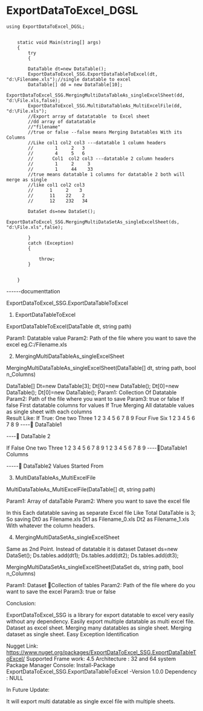 # ExportDataToExcel_DGSL


	using ExportDataToExcel_DGSL;
	
	
        static void Main(string[] args)
        {
            try
            {
            
            DataTable dt=new DataTable();          
            ExportDataToExcel_SSG.ExportDataTableToExcel(dt, "d:\Filename.xls");//single datatable to excel
            DataTable[] dd = new DataTable[10];
            ExportDataToExcel_SSG.MergingMultiDataTableAs_singleExcelSheet(dd, "d:\File.xls,false);
            ExportDataToExcel_SSG.MultiDataTableAs_MultiExcelFile(dd, "d:\File.xls");
            //Export array of datatatable  to Excel sheet
            //dd array of datatatable
            //"filename"
            //true or false --false means Merging Datatables With its Columns
            //Like col1 col2 col3 ---datatable 1 column headers
            //        1     2   3
            //        4     5   6
            //       Col1  col2 col3 ---datatable 2 column headers
            //        1     2     3
            //        1     44    33
            //true means datatable 1 columns for datatable 2 both will merge as single
            //like col1 col2 col3
            //      1     2    3
            //      11    22    2
            //      12    232   34
            
            DataSet ds=new DataSet();
           ExportDataToExcel_SSG.MergingMultiDataSetAs_singleExcelSheet(ds, "d:\File.xls",false);
           
            }
            catch (Exception)
            {

                throw;
            }
	    
            
        }



------documenttation

ExportDataToExcel_SSG.ExportDataTableToExcel

1.	ExportDataTableToExcel

ExportDataTableToExcel(DataTable dt, string path)

Param1: Datatable value
Param2: Path of the file where you want to save the excel eg.C:/Filename.xls
	
2.	MergingMultiDataTableAs_singleExcelSheet

MergingMultiDataTableAs_singleExcelSheet(DataTable[] dt, string path, bool n_Columns)

DataTable[] Dt=new DataTable[3];
Dt[0]=new DataTable();
Dt[0]=new DataTable();
Dt[0]=new DataTable();
Param1: Collection Of Datatable
Param2: Path of the file where you want to save
Param3: true or false
		If false
		First datatable columns for values
		If True
		Merging All datatable values as single sheet with each columns     
Result Like:
If True:
One	two	Three
  1	2	3
4	5	6
7	8	9
Four	Five	Six
1	2	3
4	5	6
7	8	9
 ---- DataTable1




---- DataTable 2

If False
One	two	Three
  1	2	3
4	5	6
7	8	9
1	2	3
4	5	6
7	8	9
----DataTable1 Columns




----- DataTable2 Values Started From



3.	MultiDataTableAs_MultiExcelFile

MultiDataTableAs_MultiExcelFile(DataTable[] dt, string path)

Param1: Array of dataTable
Param2: Where you want to save the excel file

In this Each datatable saving as separate Excel file
Like Total DataTable is 3;
So saving 	Dt0 as Filename.xls
		Dt1 as Filename_0.xls
		Dt2 as Filename_1.xls
With whatever the column headers.

4.	MergingMultiDataSetAs_singleExcelSheet

Same as 2nd Point.
Instead of datatable it is dataset
Dataset ds=new DataSet();
Ds.tables.add(dt1);
Ds.tables.add(dt2);
Ds.tables.add(dt3);

MergingMultiDataSetAs_singleExcelSheet(DataSet ds, string path, bool n_Columns)

Param1: Dataset Collection of tables
Param2: Path of the file where do you want to save the excel
Param3: true or false

Conclusion:

ExportDataToExcel_SSG is a library for export datatable to excel very easily without any dependency. Easily export multiple datatable as multi excel file. Dataset as excel sheet. Merging many datatables as single sheet.
Merging dataset as single sheet. Easy Exception Identification

Nugget Link:  https://www.nuget.org/packages/ExportDataToExcel_SSG.ExportDataTableToExcel/
Supported Frame work: 4.5
Architecture : 32 and 64 system
Package Manager Console:  Install-Package ExportDataToExcel_SSG.ExportDataTableToExcel -Version 1.0.0
Dependency : NULL

In Future Update:

It will export multi datatable as single excel file with multiple sheets.
